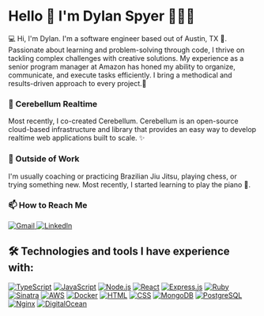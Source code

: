   # Hello 👋 I'm Dylan Spyer 🙂👨‍💻

💻 Hi, I'm Dylan. I'm a software engineer based out of Austin, TX 🤠. Passionate about learning and problem-solving through code, I thrive on tackling complex challenges with creative solutions. My experience as a senior program manager at Amazon has honed my ability to organize, communicate, and execute tasks efficiently. I bring a methodical and results-driven approach to every project.🌱

### 🧠 Cerebellum Realtime

Most recently, I co-created Cerebellum. Cerebellum is an open-source cloud-based infrastructure and library that provides an easy way to develop realtime web applications built to scale. ✨


### 🌴 Outside of Work

I'm usually coaching or practicing Brazilian Jiu Jitsu, playing chess, or trying something new. Most recently, I started learning to play the piano 🎹.

### 📫 How to Reach Me
<div>
  <a href=mailto:dylanspyer@gmail.com>
    <img src="https://img.shields.io/badge/Gmail-D14836?style=for-the-badge&logo=gmail&logoColor=white" alt="Gmail" />
  <a/>
  <a href=https://www.linkedin.com/in/dylan-spyer/>
    <img src="https://img.shields.io/badge/LinkedIn-0077B5?style=for-the-badge&logo=linkedin&logoColor=white" alt="LinkedIn"/>
  <a/>
</div>

## 🛠️ Technologies and tools I have experience with:

[![TypeScript](https://img.shields.io/badge/-TypeScript-3178c6?style=for-the-badge&logo=typescript&logoColor=white)](https://www.typescriptlang.org/)
[![JavaScript](https://img.shields.io/badge/-JavaScript-f7df1e?style=for-the-badge&logo=javascript&logoColor=black)](https://developer.mozilla.org/en-US/docs/Web/JavaScript)
[![Node.js](https://img.shields.io/badge/-Node.js-339933?style=for-the-badge)](https://nodejs.org/)
[![React](https://img.shields.io/badge/-React-61DAFB?style=for-the-badge&logo=react&logoColor=white)](https://reactjs.org/)
[![Express.js](https://img.shields.io/badge/-Express.js-000000?style=for-the-badge&logo=express&logoColor=white)](https://expressjs.com/)
[![Ruby](https://img.shields.io/badge/-Ruby-cc342d?style=for-the-badge&logo=ruby&logoColor=white)](https://www.ruby-lang.org/)
[![Sinatra](https://img.shields.io/badge/-Sinatra-CC342D?style=for-the-badge&logo=sinatra&logoColor=white)](http://sinatrarb.com/)
[![AWS](https://img.shields.io/badge/-Amazon%20AWS-232F3E?style=for-the-badge&logo=amazon-aws&logoColor=white)](https://aws.amazon.com/)
[![Docker](https://img.shields.io/badge/-Docker-2496ED?style=for-the-badge&logo=docker&logoColor=white)](https://www.docker.com/)
[![HTML](https://img.shields.io/badge/-HTML-E34F26?style=for-the-badge&logo=html5&logoColor=white)](https://developer.mozilla.org/en-US/docs/Web/HTML)
[![CSS](https://img.shields.io/badge/-CSS-1572B6?style=for-the-badge&logo=css3&logoColor=white)](https://developer.mozilla.org/en-US/docs/Web/CSS)
[![MongoDB](https://img.shields.io/badge/-MongoDB-47A248?style=for-the-badge&logo=mongodb&logoColor=white)](https://www.mongodb.com/)
[![PostgreSQL](https://img.shields.io/badge/-PostgreSQL-336791?style=for-the-badge&logo=postgresql&logoColor=white)](https://www.postgresql.org/)
[![Nginx](https://img.shields.io/badge/-Nginx-269539?style=for-the-badge&logo=nginx&logoColor=white)](https://nginx.org/)
[![DigitalOcean](https://img.shields.io/badge/-DigitalOcean-0080FF?style=for-the-badge&logo=digitalocean&logoColor=white)](https://www.digitalocean.com/)
<!--
**dylanspyer/dylanspyer** is a ✨ _special_ ✨ repository because its `README.md` (this file) appears on your GitHub profile.

Here are some ideas to get you started:

- 🔭 I’m currently working on ...
- 🌱 I’m currently learning ...
- 👯 I’m looking to collaborate on ...
- 🤔 I’m looking for help with ...
- 💬 Ask me about ...
- 📫 How to reach me: ...
- 😄 Pronouns: ...
- ⚡ Fun fact: ...
-->
